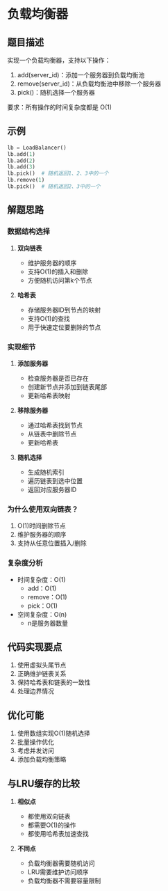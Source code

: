 # 负载均衡器

## 题目描述
实现一个负载均衡器，支持以下操作：
1. add(server_id)：添加一个服务器到负载均衡池
2. remove(server_id)：从负载均衡池中移除一个服务器
3. pick()：随机选择一个服务器

要求：所有操作的时间复杂度都是 O(1)

## 示例
```python
lb = LoadBalancer()
lb.add(1)
lb.add(2)
lb.add(3)
lb.pick()  # 随机返回1、2、3中的一个
lb.remove(1)
lb.pick()  # 随机返回2、3中的一个
```

## 解题思路

### 数据结构选择
1. **双向链表**
   - 维护服务器的顺序
   - 支持O(1)的插入和删除
   - 方便随机访问第k个节点

2. **哈希表**
   - 存储服务器ID到节点的映射
   - 支持O(1)的查找
   - 用于快速定位要删除的节点

### 实现细节

1. **添加服务器**
   - 检查服务器是否已存在
   - 创建新节点并添加到链表尾部
   - 更新哈希表映射

2. **移除服务器**
   - 通过哈希表找到节点
   - 从链表中删除节点
   - 更新哈希表

3. **随机选择**
   - 生成随机索引
   - 遍历链表到选中位置
   - 返回对应服务器ID

### 为什么使用双向链表？
1. O(1)时间删除节点
2. 维护服务器的顺序
3. 支持从任意位置插入/删除

### 复杂度分析
- 时间复杂度：O(1)
  - add：O(1)
  - remove：O(1)
  - pick：O(1)
- 空间复杂度：O(n)
  - n是服务器数量

## 代码实现要点
1. 使用虚拟头尾节点
2. 正确维护链表关系
3. 保持哈希表和链表的一致性
4. 处理边界情况

## 优化可能
1. 使用数组实现O(1)随机选择
2. 批量操作优化
3. 考虑并发访问
4. 添加负载均衡策略

## 与LRU缓存的比较
1. **相似点**
   - 都使用双向链表
   - 都需要O(1)的操作
   - 都使用哈希表加速查找

2. **不同点**
   - 负载均衡器需要随机访问
   - LRU需要维护访问顺序
   - 负载均衡器不需要容量限制 